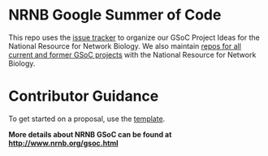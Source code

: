 # NRNB Google Summer of Code
This repo  uses the [issue tracker](https://github.com/nrnb/GoogleSummerOfCode/issues) to organize our GSoC Project Ideas for the National Resource for Network Biology. We also maintain [repos for all current and former GSoC projects](https://github.com/nrnb) with the National Resource for Network Biology.  

# Contributor Guidance
To get started on a proposal, use the [template](https://docs.google.com/document/d/1Zi6L38CHEeq2aL6xzv0Ozhd_Y6D71W3yCBGHplmxr6k/edit?usp=sharing).

**More details about NRNB GSoC can be found at http://www.nrnb.org/gsoc.html**
